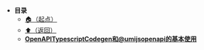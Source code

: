 * **目录**
  * [🏠（起点）](/study/README)
  * [⬆️（返回）](/study/前端/README)
  * [**OpenAPITypescriptCodegen和@umijsopenapi的基本使用**](/study/前端/05-OpenAPI代码生成/OpenAPITypescriptCodegen和@umijsopenapi的基本使用)